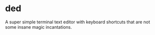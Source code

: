 # ded

 A super simple terminal text editor with keyboard shortcuts that are not some insane magic incantations.
 
